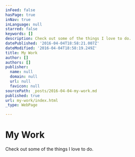 ```yaml
---
inFeed: false
hasPage: true
inNav: true
inLanguage: null
starred: false
keywords: []
description: Check out some of the things I love to do.
datePublished: '2016-04-04T18:58:21.007Z'
dateModified: '2016-04-04T18:58:19.249Z'
title: My Work
author: []
authors: []
publisher:
  name: null
  domain: null
  url: null
  favicon: null
sourcePath: _posts/2016-04-04-my-work.md
published: true
url: my-work/index.html
_type: WebPage

---
```

# My Work

Check out some of the things I love to do.